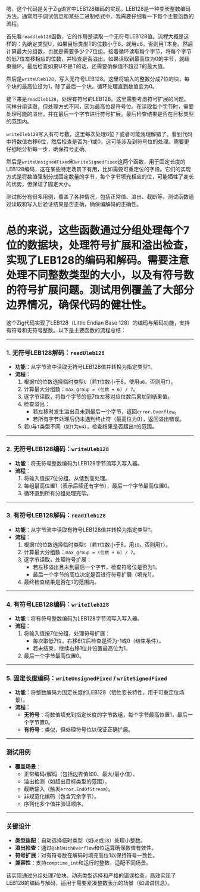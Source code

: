 嗯，这个代码是关于Zig语言中LEB128编码的实现。LEB128是一种变长整数编码方法，通常用于调试信息和某些二进制格式中。我需要仔细看一下每个主要函数的流程。

首先看`readUleb128`函数，它的作用是读取一个无符号LEB128值。流程大概是这样的：先确定类型U，如果目标类型T的位数小于8，就用u8，否则用T本身。然后计算最大分组数，也就是需要多少个7位组。接着循环读取每个字节，将每个字节的低7位左移相应的位数，并检查是否溢出。如果读取到最高位为0的字节，就结束循环。最后检查如果U不是T的话，还需要确保值不超过T的最大值。

然后是`writeUleb128`，写入无符号LEB128。这里将输入的整数分成7位的块，每个块的最高位设为1，除了最后一个块。循环处理直到数值变为0。

接下来是`readIleb128`，处理有符号的LEB128。这里需要考虑符号扩展的问题。同样分组读取，但处理方式不同，因为最高位是符号位。在读取每个字节时，需要处理可能的溢出，并在最后一个字节进行符号扩展。最后检查结果是否在目标类型的范围内。

`writeIleb128`写入有符号数，这里每次处理6位？或者可能我理解错了。看到代码中将数值右移6位，然后检查是否为-1或0，这可能涉及到符号位的处理。需要更仔细地分析每一步，确保符号正确。

然后是`writeUnsignedFixed`和`writeSignedFixed`这两个函数，用于固定长度的LEB128编码，这在某些特定场景下有用，比如需要可重定位的字段。它们的实现方式是将数值强制分成固定数量的字节，每个字节填充相应的位，可能牺牲了变长的优势，但保证了固定大小。

测试部分有很多用例，覆盖了各种情况，包括正常值、溢出、截断等。测试函数通过读取和写入后验证结果是否正确，确保编解码的正确性。

总的来说，这些函数通过分组处理每个7位的数据块，处理符号扩展和溢出检查，实现了LEB128的编码和解码。需要注意处理不同整数类型的大小，以及有符号数的符号扩展问题。测试用例覆盖了大部分边界情况，确保代码的健壮性。
================================================
这个Zig代码实现了LEB128（Little Endian Base 128）的编码与解码功能，支持有符号和无符号整数。以下是主要函数的流程总结：

---

### **1. 无符号LEB128解码：`readUleb128`**
- **功能**：从字节流中读取无符号LEB128值并转换为指定类型`T`。
- **流程**：
  1. 根据`T`的位数选择临时类型`U`（若`T`位数小于8，使用`u8`，否则用`T`）。
  2. 计算最大分组数：`max_group = (位数 + 6) / 7`。
  3. 逐字节读取，将每个字节的低7位左移对应位数后累加到结果值。
  4. 检查溢出：
     - 若左移时发生溢出且未到最后一个字节，返回`error.Overflow`。
     - 若所有字节处理后仍未遇到终止符（最高位为0），返回溢出错误。
  5. 若`U`与`T`类型不同（如`T`为`u4`），检查结果是否超出`T`的范围。

---

### **2. 无符号LEB128编码：`writeUleb128`**
- **功能**：将无符号整数编码为LEB128字节流写入写入器。
- **流程**：
  1. 将输入值按7位分组，从低到高处理。
  2. 每组最高位置1（表示后续还有字节），最后一个字节最高位置0。
  3. 循环直到所有分组处理完毕。

---

### **3. 有符号LEB128解码：`readIleb128`**
- **功能**：从字节流中读取有符号LEB128值并转换为指定类型`T`。
- **流程**：
  1. 根据`T`的位数选择临时类型`S`（若`T`位数小于8，用`i8`，否则用`T`）。
  2. 计算最大分组数：`max_group = (位数 + 6) / 7`。
  3. 逐字节读取，处理符号扩展：
     - 若左移溢出且未到最后一个字节，检查符号位是否为1。
     - 最后一个字节的高位决定是否进行符号扩展（填充1）。
  4. 最终检查结果是否在`T`的范围内。

---

### **4. 有符号LEB128编码：`writeIleb128`**
- **功能**：将有符号整数编码为LEB128字节流写入写入器。
- **流程**：
  1. 将输入值按7位分组，处理符号扩展：
     - 每次取低7位，右移6位后检查是否为-1或0（结束条件）。
     - 若未结束，继续右移1位并设置最高位为1。
  2. 最后一个字节最高位置0。

---

### **5. 固定长度编码：`writeUnsignedFixed` / `writeSignedFixed`**
- **功能**：将整数编码为固定长度的LEB128（牺牲变长特性，用于可重定位场景）。
- **流程**：
  - **无符号**：将数值填充到指定长度的字节数组，每个字节最高位置1，最后一个字节置0。
  - **有符号**：类似，但处理符号位以保证正确扩展。

---

### **测试用例**
- **覆盖场景**：
  - 正常编码/解码（包括边界值如0、最大/最小值）。
  - 溢出检测（如超出目标类型的范围）。
  - 截断输入（触发`error.EndOfStream`）。
  - 非规范化编码（包含冗余字节）。
  - 序列化多个值并验证顺序。

---

### **关键设计**
- **类型适配**：自动选择临时类型（如`u8`或`i8`）处理小整数。
- **溢出检查**：通过`@shlWithOverflow`和位运算确保数值有效性。
- **符号扩展**：对有符号数在解码时填充高位1以保持符号一致性。
- **兼容性**：支持`comptime_int`和运行时整数，适配不同场景。

该实现通过分组处理7位块、动态类型选择和严格的错误检查，高效实现了LEB128的编码与解码，适用于需要紧凑整数表示的场景（如调试信息）。